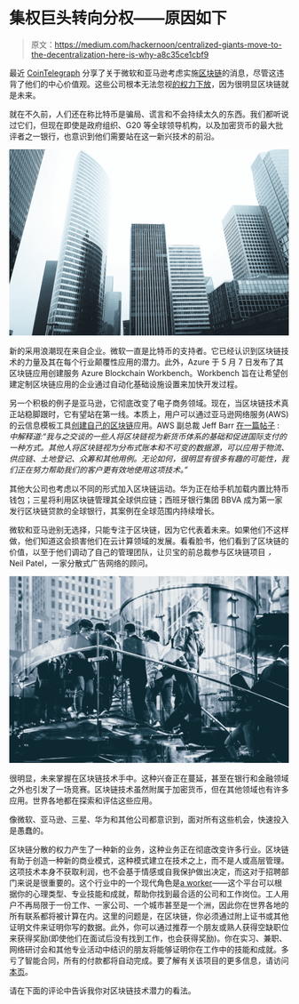 # 集权巨头转向分权——原因如下

> 原文：<https://medium.com/hackernoon/centralized-giants-move-to-the-decentralization-here-is-why-a8c35ce1cbf9>

最近 [CoinTelegraph](https://cointelegraph.com/news/amazon-microsofts-move-to-blockchain-centralized-companies-into-decentralized-ecosystem) 分享了关于微软和亚马逊考虑实施[区块链](https://hackernoon.com/tagged/blockchain)的消息，尽管这违背了他们的中心价值观。这些公司根本无法忽视[的权力下放](https://hackernoon.com/tagged/decentralization)，因为很明显区块链就是未来。

就在不久前，人们还在称比特币是骗局、谎言和不会持续太久的东西。我们都听说过它们，但现在即使是政府组织、G20 等全球领导机构，以及加密货币的最大批评者之一银行，也意识到他们需要站在这一新兴技术的前沿。

![](img/d3676074238020316ec8738a6184612a.png)

新的采用浪潮现在来自企业。微软一直是比特币的支持者。它已经认识到区块链技术的力量及其在每个行业颠覆性应用的潜力。此外，Azure 于 5 月 7 日发布了其区块链应用创建服务 Azure Blockchain Workbench。Workbench 旨在让希望创建定制区块链应用的企业通过自动化基础设施设置来加快开发过程。

另一个积极的例子是亚马逊，它彻底改变了电子商务领域。现在，当区块链技术真正站稳脚跟时，它有望站在第一线。本质上，用户可以通过亚马逊网络服务(AWS)的云信息模板工具[创建自己的区块链](https://aws.amazon.com/about-aws/whats-new/2018/04/introducing-aws-blockchain-templates/)应用。AWS 副总裁 Jeff Barr [在一篇帖子](https://aws.amazon.com/blogs/aws/get-started-with-blockchain-using-the-new-aws-blockchain-templates/) : *中解释道:“我与之交谈的一些人将区块链视为新货币体系的基础和促进国际支付的一种方式。其他人将区块链视为分布式账本和不可变的数据源，可以应用于物流、供应链、土地登记、众筹和其他用例。无论如何，很明显有很多有趣的可能性，我们正在努力帮助我们的客户更有效地使用这项技术。”*

其他大公司也考虑以不同的形式加入区块链运动。华为正在给手机加载内置比特币钱包；三星将利用区块链管理其全球供应链；西班牙银行集团 BBVA 成为第一家发行区块链贷款的全球银行，其案例在全球范围内持续增长。

微软和亚马逊别无选择，只能专注于区块链，因为它代表着未来。如果他们不这样做，他们知道这会损害他们在云计算领域的发展。看看脸书，他们看到了区块链的价值，以至于他们调动了自己的管理团队，让贝宝的前总裁参与区块链项目 *，* Neil Patel，一家分散式广告网络的顾问。

![](img/ab2ec6ae894938e5f25755c9ac8f385e.png)

很明显，未来掌握在区块链技术手中。这种兴奋正在蔓延，甚至在银行和金融领域之外也引发了一场竞赛。区块链技术虽然附属于加密货币，但在其他领域也有许多应用。世界各地都在探索和评估这些应用。

像微软、亚马逊、三星、华为和其他公司都意识到，面对所有这些机会，快速投入是愚蠢的。

区块链分散的权力产生了一种新的业务，这种业务正在彻底改变许多行业。区块链有助于创造一种新的商业模式，这种模式建立在技术之上，而不是人或高层管理。这项技术本身不获取利润，也不会基于情感或自我保护做出决定，而这对于招聘部门来说是很重要的。这个行业中的一个现代角色是[a worker](https://aworker.io/)——这个平台可以根据你的心理类型、专业技能和成就，帮助你找到最合适的公司和工作岗位。工人用户不再局限于一份工作、一家公司、一个城市甚至是一个洲，因此你在世界各地的所有联系都将被计算在内。这里的问题是，在区块链，你必须通过附上证书或其他证明文件来证明你写的数据。此外，你可以通过推荐一个朋友或熟人获得空缺职位来获得奖励(即使他们在面试后没有找到工作，也会获得奖励)。你在实习、兼职、网络研讨会和其他专业活动中结识的朋友将能够证明你在工作中的技能和成就。多亏了智能合同，所有的付款都将自动完成。要了解有关该项目的更多信息，请访问[本页](https://aworker.io/)。

请在下面的评论中告诉我你对区块链技术潜力的看法。